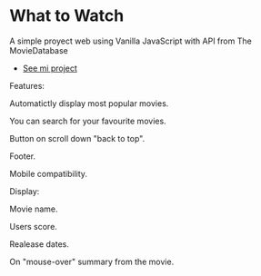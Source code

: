 # What to Watch

A simple proyect web using Vanilla JavaScript with API from The MovieDatabase

* [See mi project](https://htmlpreview.github.io/?https://github.com/GuidoFavara/WhatToWatch/blob/master/WhatToWatch/index.html)

Features:

Automatictly display most popular movies.

You can search for your favourite movies.

Button on scroll down "back to top".

Footer.

Mobile compatibility.



Display:

Movie name.

Users score.

Realease dates.

On "mouse-over" summary from the movie.







